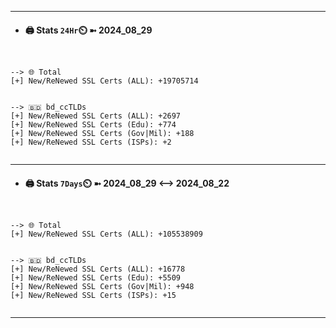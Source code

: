 

---
- #### 🖨️ **Stats** `24Hr`⏲️ ➼ 2024_08_29
```console


--> 🌐 Total
[+] New/ReNewed SSL Certs (ALL): +19705714


--> 🇧🇩 bd_ccTLDs
[+] New/ReNewed SSL Certs (ALL): +2697
[+] New/ReNewed SSL Certs (Edu): +774
[+] New/ReNewed SSL Certs (Gov|Mil): +188
[+] New/ReNewed SSL Certs (ISPs): +2


```

---
- #### 🖨️ **Stats** `7Days`⏲️ ➼ 2024_08_29 <--> 2024_08_22
```console


--> 🌐 Total
[+] New/ReNewed SSL Certs (ALL): +105538909


--> 🇧🇩 bd_ccTLDs
[+] New/ReNewed SSL Certs (ALL): +16778
[+] New/ReNewed SSL Certs (Edu): +5509
[+] New/ReNewed SSL Certs (Gov|Mil): +948
[+] New/ReNewed SSL Certs (ISPs): +15


```

---

